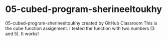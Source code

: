 # 05-cubed-program-sherineeltoukhy
05-cubed-program-sherineeltoukhy created by GitHub Classroom
This is the cube function assignment. I tested the function with two numbers (3 and 5). It works!
